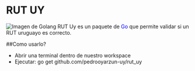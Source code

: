# RUT UY
![Imagen de Golang](https://miro.medium.com/v2/resize:fit:1400/1*3LJm0IAOHv7fOJuzdDEqFw.png)
RUT Uy es un paquete de <span style='color: blue;'>Go</span> que permite validar si un RUT uruguayo es correcto.

##Como usarlo?
- Abrir una terminal dentro de nuestro workspace
- Ejecutar: go get github.com/pedrooyarzun-uy/rut_uy
  
